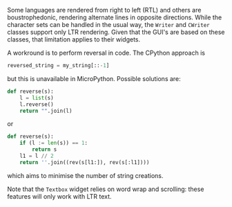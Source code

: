 Some languages are rendered from right to left (RTL) and others are
boustrophedonic, rendering alternate lines in opposite directions. While the
character sets can be handled in the usual way, the `Writer` and `CWriter`
classes support only LTR rendering. Given that the GUI's are based on these
classes, that limitation applies to their widgets.

A workround is to perform reversal in code. The CPython approach is
```py
reversed_string = my_string[::-1]
```
but this is unavailable in MicroPython. Possible solutions are:
```py
def reverse(s):
    l = list(s)
    l.reverse()
    return "".join(l)
```
or
```py
def reverse(s):
    if (l := len(s)) == 1:
        return s
    l1 = l // 2
    return ''.join((rev(s[l1:]), rev(s[:l1])))
```
which aims to minimise the number of string creations.

Note that the `Textbox` widget relies on word wrap and scrolling: these features
will only work with LTR text.
